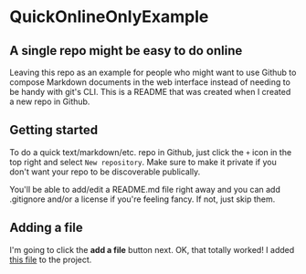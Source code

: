 # QuickOnlineOnlyExample

## A single repo might be easy to do online
Leaving this repo as an example for people who might want to use Github to compose Markdown documents in the web interface instead of needing to be handy with git's CLI. This is a README that was created when I created a new repo in Github.

## Getting started
To do a quick text/markdown/etc. repo in Github, just click the `+` icon in the top right and select `New repository`. Make sure to make it private if you don't want your repo to be discoverable publically.

You'll be able to add/edit a README.md file right away and you can add .gitignore and/or a license if you're feeling fancy. If not, just skip them.

## Adding a file
I'm going to click the **add a file** button next. OK, that totally worked! I added [this file](https://github.com/aneely/QuickOnlineOnlyExample/blob/master/file_one.md) to the project.
